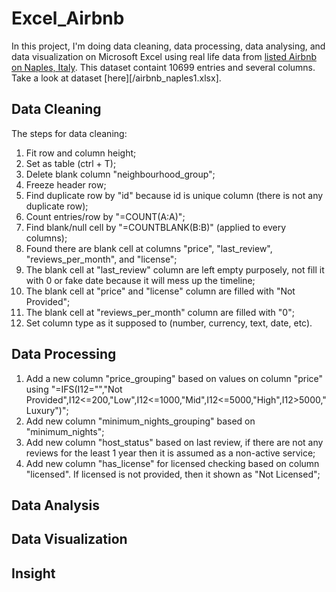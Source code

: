 # Excel_Airbnb
In this project, I'm doing data cleaning, data processing, data analysing, and data visualization on Microsoft Excel using real life data from [listed Airbnb on Naples, Italy](https://insideairbnb.com/). This dataset containt 10699 entries and several columns. Take a look at dataset [here][/airbnb_naples1.xlsx].


## Data Cleaning 
The steps for data cleaning:
1. Fit row and column height;
2. Set as table (ctrl + T);
3. Delete blank column "neighbourhood_group";
4. Freeze header row;
5. Find duplicate row by "id" because id is unique column (there is not any duplicate row);
6. Count entries/row by "=COUNT(A:A)";
7. Find blank/null cell by "=COUNTBLANK(B:B)" (applied to every columns);
8. Found there are blank cell at columns "price", "last\_review", "reviews\_per\_month", and "license";
9. The blank cell at "last\_review" column are left empty purposely, not fill it with 0 or fake date because it will mess up the timeline;
10. The blank cell at "price" and "license" column are filled with "Not Provided";
11. The blank cell at "reviews\_per\_month" column are filled with "0";
12. Set column type as it supposed to (number, currency, text, date, etc).



## Data Processing
1. Add a new column "price_grouping" based on values on column "price" using "=IFS(I12="","Not Provided",I12<=200,"Low",I12<=1000,"Mid",I12<=5000,"High",I12>5000,"Luxury")";
2. Add new column "minimum_nights_grouping" based on "minimum_nights";
3. Add new column "host_status" based on last review, if there are not any reviews for the least 1 year then it is assumed as a non-active service;
4. Add new column "has_license" for licensed checking based on column "licensed". If licensed is not provided, then it shown as "Not Licensed";


## Data Analysis 
## Data Visualization


## Insight
